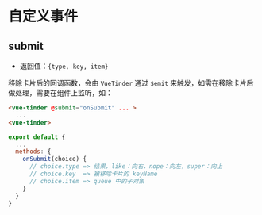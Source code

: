 # 自定义事件

## submit

* 返回值：`{type, key, item}`

移除卡片后的回调函数，会由 `VueTinder` 通过 `$emit` 来触发，如需在移除卡片后做处理，需要在组件上监听，如：

```html
<vue-tinder @submit="onSubmit" ... >
  ...
<vue-tinder>
```

```js
export default {
  ...
  methods: {
    onSubmit(choice) {
      // choice.type => 结果，like：向右，nope：向左，super：向上
      // choice.key  => 被移除卡片的 keyName
      // choice.item => queue 中的子对象
    }
  }
}
```
